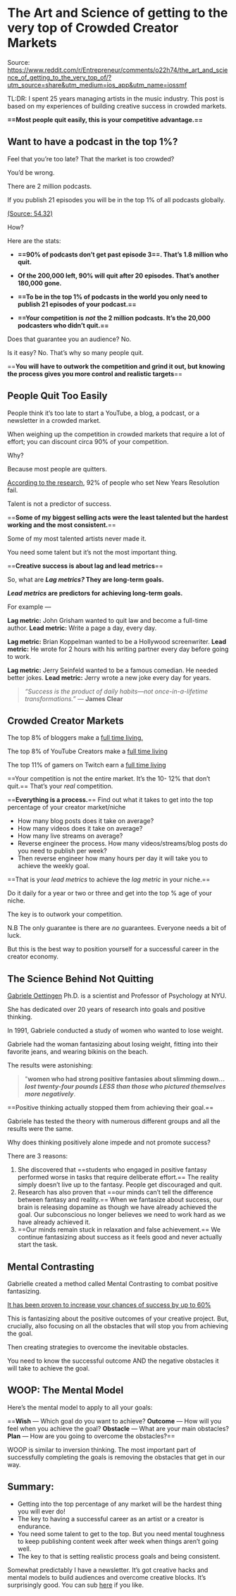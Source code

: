 # The Art and Science of getting to the very top of Crowded Creator Markets

Source: https://www.reddit.com/r/Entrepreneur/comments/o22h74/the_art_and_science_of_getting_to_the_very_top_of/?utm_source=share&utm_medium=ios_app&utm_name=iossmf

TL:DR: I spent 25 years managing artists in the music industry. This post is based on my experiences of building creative success in crowded markets.

**==Most people quit easily, this is your competitive advantage.==**

## Want to have a podcast in the top 1%?

Feel that you’re too late? That the market is too crowded?

You’d be wrong.

There are 2 million podcasts.

If you publish 21 episodes you will be in the top 1% of all podcasts globally.

[(Source: 54.32)](https://www.youtube.com/watch?v=MmImNqiZJV8)

How?

Here are the stats:

-   **==90% of podcasts don’t get past episode 3==. That’s 1.8 million who quit.**
    
-   **Of the 200,000 left, 90% will quit after 20 episodes. That’s another 180,000 gone.**
    
-   **==To be in the top 1% of podcasts in the world you only need to publish 21 episodes of your podcast.==**
    
-   **==Your competition is** _**not**_ **the 2 million podcasts. It’s the 20,000 podcasters who didn’t quit.==**
    

Does that guarantee you an audience? No.

Is it easy? No. That’s why so many people quit.

==**You will have to outwork the competition and grind it out, but knowing the process gives you more control and realistic targets**==

## People Quit Too Easily

People think it’s too late to start a YouTube, a blog, a podcast, or a newsletter in a crowded market.

When weighing up the competition in crowded markets that require a lot of effort; you can discount circa 90% of your competition.

Why?

Because most people are quitters.

[According to the research](https://www.inc.com/marcel-schwantes/science-says-92-percent-of-people-dont-achieve-goals-heres-how-the-other-8-perce.html), 92% of people who set New Years Resolution fail.

Talent is not a predictor of success.

==**Some of my biggest selling acts were the least talented but the hardest working and the most consistent.**==

Some of my most talented artists never made it.

You need some talent but it’s not the most important thing.

==**Creative success is about lag and lead metrics**==

So, what are **_Lag metrics?_ They are long-term goals.**

**_Lead metrics_ are predictors for achieving long-term goals.**

For example —

**Lag metric:** John Grisham wanted to quit law and become a full-time author.
**Lead metric:** Write a page a day, every day.

**Lag metric:** Brian Koppelman wanted to be a Hollywood screenwriter.
**Lead metric:** He wrote for 2 hours with his writing partner every day before going to work.

**Lag metric:** Jerry Seinfeld wanted to be a famous comedian. He needed better jokes.
**Lead metric:** Jerry wrote a new joke every day for years.

> _“Success is the product of daily habits—not once-in-a-lifetime transformations.” —_ **James Clear**

## Crowded Creator Markets

The top 8% of bloggers make a [full time living.](https://www.financialsamurai.com/how-much-do-bloggers-make-a-lot-more-than-you-think/)

The top 8% of YouTube Creators make a [full time living](https://signalfire.com/blog/creator-economy/)

The top 11% of gamers on Twitch earn a [full time living](https://signalfire.com/blog/creator-economy/)

==Your competition is not the entire market. It’s the 10- 12% that don’t quit.== That’s your _real_ competition.

==**Everything is a process.**== Find out what it takes to get into the top percentage of your creator market/niche

- How many blog posts does it take on average?
- How many videos does it take on average?
- How many live streams on average?
- Reverse engineer the process. How many videos/streams/blog posts do you need to publish per week?
- Then reverse engineer how many hours per day it will take you to achieve the weekly goal.
    
==That is your _lead metrics_ to achieve the _lag metric_ in your niche.==

Do it daily for a year or two or three and get into the top % age of your niche.

The key is to outwork your competition.

N.B The only guarantee is there are _no_ guarantees. Everyone needs a bit of luck.

But this is the best way to position yourself for a successful career in the creator economy.

## The Science Behind Not Quitting

[Gabriele Oettingen](https://en.wikipedia.org/wiki/Gabriele_Oettingen) Ph.D. is a scientist and Professor of Psychology at NYU.

She has dedicated over 20 years of research into goals and positive thinking.

In 1991, Gabriele conducted a study of women who wanted to lose weight.

Gabriele had the woman fantasizing about losing weight, fitting into their favorite jeans, and wearing bikinis on the beach.

The results were astonishing:

> "**women who had strong positive fantasies about slimming down...** _**lost twenty-four pounds LESS than those who pictured themselves more negatively**_.

==Positive thinking actually stopped them from achieving their goal.==

Gabriele has tested the theory with numerous different groups and all the results were the same.

Why does thinking positively alone impede and not promote success?

There are 3 reasons:

1. She discovered that ==students who engaged in positive fantasy performed worse in tasks that require deliberate effort.== The reality simply doesn’t live up to the fantasy. People get discouraged and quit.
1. Research has also proven that ==our minds can’t tell the difference between fantasy and reality.== When we fantasize about success, our brain is releasing dopamine as though we have already achieved the goal. Our subconscious no longer believes we need to work hard as we have already achieved it.
1. ==Our minds remain stuck in relaxation and false achievement.== We continue fantasizing about success as it feels good and never actually start the task.

## Mental Contrasting

Gabrielle created a method called Mental Contrasting to combat positive fantasizing.

[It has been proven to increase your chances of success by up to 60%](https://www.learningscientists.org/blog/2017/7/4-1)

This is fantasizing about the positive outcomes of your creative project. But, crucially, also focusing on all the obstacles that will stop you from achieving the goal.

Then creating strategies to overcome the inevitable obstacles.

You need to know the successful outcome AND the negative obstacles it will take to achieve the goal.

## WOOP: The Mental Model

Here’s the mental model to apply to all your goals:

==**Wish** — Which goal do you want to achieve?
**Outcome** — How will you feel when you achieve the goal?
**Obstacle** — What are your main obstacles?
**Plan** — How are you going to overcome the obstacles?==

WOOP is similar to inversion thinking. The most important part of successfully completing the goals is removing the obstacles that get in our way.

## Summary:

- Getting into the top percentage of any market will be the hardest thing you will ever do!
- The key to having a successful career as an artist or a creator is endurance.
- You need some talent to get to the top. But you need mental toughness to keep publishing content week after week when things aren’t going well.
- The key to that is setting realistic process goals and being consistent.
    
Somewhat predictably I have a newsletter. It’s got creative hacks and mental models to build audiences and overcome creative blocks. It’s surprisingly good. You can sub [here](https://creativehackers.substack.com/) if you like.